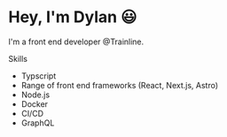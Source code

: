 # Hey, I'm Dylan 😃
I'm a front end developer @Trainline.

Skills

- Typscript
- Range of front end frameworks (React, Next.js, Astro)
- Node.js
- Docker
- CI/CD
- GraphQL
